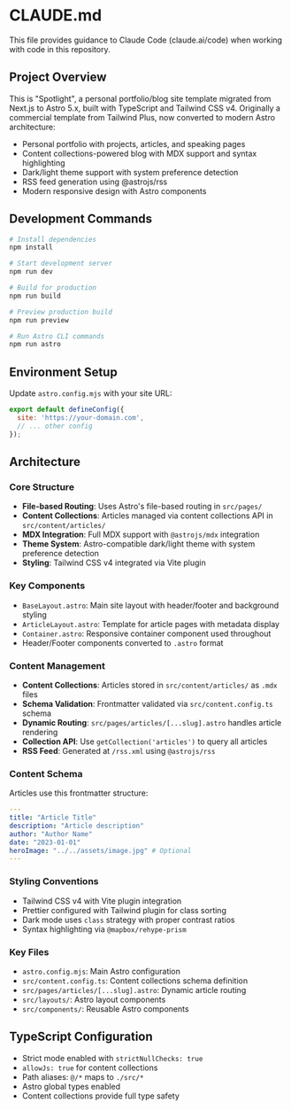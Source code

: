 # CLAUDE.md

This file provides guidance to Claude Code (claude.ai/code) when working with code in this repository.

## Project Overview

This is "Spotlight", a personal portfolio/blog site template migrated from Next.js to Astro 5.x, built with TypeScript and Tailwind CSS v4. Originally a commercial template from Tailwind Plus, now converted to modern Astro architecture:

- Personal portfolio with projects, articles, and speaking pages
- Content collections-powered blog with MDX support and syntax highlighting
- Dark/light theme support with system preference detection
- RSS feed generation using @astrojs/rss
- Modern responsive design with Astro components

## Development Commands

```bash
# Install dependencies
npm install

# Start development server
npm run dev

# Build for production
npm run build

# Preview production build
npm run preview

# Run Astro CLI commands
npm run astro
```

## Environment Setup

Update `astro.config.mjs` with your site URL:
```javascript
export default defineConfig({
  site: 'https://your-domain.com',
  // ... other config
});
```

## Architecture

### Core Structure
- **File-based Routing**: Uses Astro's file-based routing in `src/pages/`
- **Content Collections**: Articles managed via content collections API in `src/content/articles/`
- **MDX Integration**: Full MDX support with `@astrojs/mdx` integration
- **Theme System**: Astro-compatible dark/light theme with system preference detection
- **Styling**: Tailwind CSS v4 integrated via Vite plugin

### Key Components
- `BaseLayout.astro`: Main site layout with header/footer and background styling
- `ArticleLayout.astro`: Template for article pages with metadata display
- `Container.astro`: Responsive container component used throughout
- Header/Footer components converted to `.astro` format

### Content Management
- **Content Collections**: Articles stored in `src/content/articles/` as `.mdx` files
- **Schema Validation**: Frontmatter validated via `src/content.config.ts` schema
- **Dynamic Routing**: `src/pages/articles/[...slug].astro` handles article rendering
- **Collection API**: Use `getCollection('articles')` to query all articles
- **RSS Feed**: Generated at `/rss.xml` using `@astrojs/rss`

### Content Schema
Articles use this frontmatter structure:
```yaml
---
title: "Article Title"
description: "Article description"
author: "Author Name"
date: "2023-01-01"
heroImage: "../../assets/image.jpg" # Optional
---
```

### Styling Conventions
- Tailwind CSS v4 with Vite plugin integration
- Prettier configured with Tailwind plugin for class sorting
- Dark mode uses `class` strategy with proper contrast ratios
- Syntax highlighting via `@mapbox/rehype-prism`

### Key Files
- `astro.config.mjs`: Main Astro configuration
- `src/content.config.ts`: Content collections schema definition
- `src/pages/articles/[...slug].astro`: Dynamic article routing
- `src/layouts/`: Astro layout components
- `src/components/`: Reusable Astro components

## TypeScript Configuration
- Strict mode enabled with `strictNullChecks: true`
- `allowJs: true` for content collections
- Path aliases: `@/*` maps to `./src/*`
- Astro global types enabled
- Content collections provide full type safety